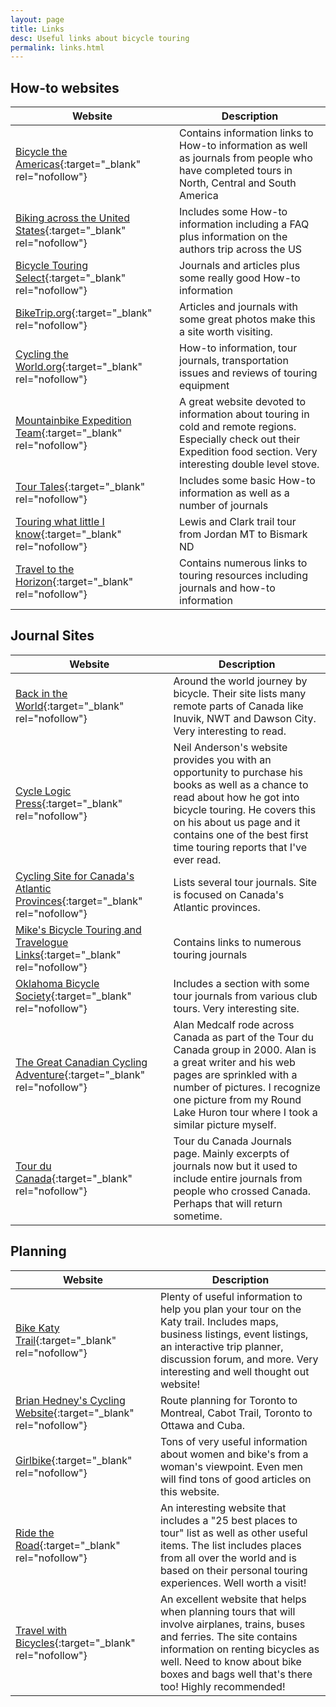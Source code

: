 ```yaml
---
layout: page
title: Links
desc: Useful links about bicycle touring
permalink: links.html
---
```



## How-to websites

| Website      | Description |
| ----------- | ----------- |
| [Bicycle the Americas](http://www.bicycletheamericas.com/){:target="_blank" rel="nofollow"}      | Contains information links to How-to information as well as journals from people who have completed tours in North, Central and South America       |
| [Biking across the United States](http://www.biketouring.net/){:target="_blank" rel="nofollow"}      | Includes some How-to information including a FAQ plus information on the authors trip across the US        |
| [Bicycle Touring Select](http://www.inet.uni2.dk/~ernst/touring/){:target="_blank" rel="nofollow"}      | Journals and articles plus some really good How-to information        |
| [BikeTrip.org](http://www.biketrip.org/){:target="_blank" rel="nofollow"}      | Articles and journals with some great photos make this a site worth visiting.        |
| [Cycling the World.org](http://www.cyclingtheworld.org/){:target="_blank" rel="nofollow"}      | How-to information, tour journals, transportation issues and reviews of touring equipment        |
| [Mountainbike Expedition Team](http://www.mountainbike-expedition-team.de/page.html){:target="_blank" rel="nofollow"}      | A great website devoted to information about touring in cold and remote regions. Especially check out their Expedition food section. Very interesting double level stove.        |
| [Tour Tales](http://www.tour-tales.com/){:target="_blank" rel="nofollow"}      | Includes some basic How-to information as well as a number of journals        |
| [Touring what little I know](http://www.mountainbikingx.com/Ride/Touring/touring.htm){:target="_blank" rel="nofollow"}      | Lewis and Clark trail tour from Jordan MT to Bismark ND        |
| [Travel to the Horizon](http://www.raph.nl/cgi-bin/dbman/db.pl){:target="_blank" rel="nofollow"}      | Contains numerous links to touring resources including journals and how-to information        |




## Journal Sites

| Website      | Description |
| ----------- | ----------- |
| [Back in the World](http://www.backintheworld.com/){:target="_blank" rel="nofollow"}      | Around the world journey by bicycle. Their site lists many remote parts of Canada like Inuvik, NWT and Dawson City. Very interesting to read.        |
| [Cycle Logic Press](http://www.cyclelogicpress.com/){:target="_blank" rel="nofollow"}      | Neil Anderson's website provides you with an opportunity to purchase his books as well as a chance to read about how he got into bicycle touring. He covers this on his about us page and it contains one of the best first time touring reports that I've ever read.        |
| [Cycling Site for Canada's Atlantic Provinces](http://www.atlanticcanadacycling.com/planning/journals/index.html){:target="_blank" rel="nofollow"}      | Lists several tour journals. Site is focused on Canada's Atlantic provinces.        |
| [Mike's Bicycle Touring and Travelogue Links](http://www.mikebentley.com/bike/touring.htm){:target="_blank" rel="nofollow"}      | Contains links to numerous touring journals        |
| [Oklahoma Bicycle Society](http://www.oklahomabicyclesociety.com/tales.htm){:target="_blank" rel="nofollow"}      | Includes a section with some tour journals from various club tours. Very interesting site.        |
| [The Great Canadian Cycling Adventure](http://www.medcalf.ca/){:target="_blank" rel="nofollow"}      | Alan Medcalf rode across Canada as part of the Tour du Canada group in 2000. Alan is a great writer and his web pages are sprinkled with a number of pictures. I recognize one picture from my Round Lake Huron tour where I took a similar picture myself.        |
| [Tour du Canada](http://www.tourducanada.com/Journals.htm){:target="_blank" rel="nofollow"}      | Tour du Canada Journals page. Mainly excerpts of journals now but it used to include entire journals from people who crossed Canada. Perhaps that will return sometime.        |

## Planning

| Website      | Description |
| ----------- | ----------- |
| [Bike Katy Trail](http://www.bikekatytrail.com/){:target="_blank" rel="nofollow"}      | Plenty of useful information to help you plan your tour on the Katy trail. Includes maps, business listings, event listings, an interactive trip planner, discussion forum, and more. Very interesting and well thought out website!        |
| [Brian Hedney's Cycling Website](http://www.hedney.com/){:target="_blank" rel="nofollow"}      | Route planning for Toronto to Montreal, Cabot Trail, Toronto to Ottawa and Cuba.        |
| [Girlbike](http://www.girlbike.com/){:target="_blank" rel="nofollow"}      | Tons of very useful information about women and bike's from a woman's viewpoint. Even men will find tons of good articles on this website.        |
| [Ride the Road](http://www.ridetheroad.com/){:target="_blank" rel="nofollow"}      | An interesting website that includes a "25 best places to tour" list as well as other useful items. The list includes places from all over the world and is based on their personal touring experiences. Well worth a visit!        |
| [Travel with Bicycles](http://www.bikeaccess.net/){:target="_blank" rel="nofollow"}      | An excellent website that helps when planning tours that will involve airplanes, trains, buses and ferries. The site contains information on renting bicycles as well. Need to know about bike boxes and bags well that's there too! Highly recommended!        |

